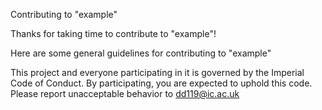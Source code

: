 Contributing to "example"

Thanks for taking time to contribute to "example"!

Here are some general guidelines for contributing to "example"

This project and everyone participating in it is governed by the Imperial Code of Conduct. By participating, you are expected to uphold this code. Please report unacceptable behavior to dd119@ic.ac.uk

